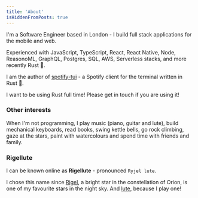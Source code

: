 ```yaml
---
title: 'About'
isHiddenFromPosts: true
---
```


I'm a Software Engineer based in London - I build full stack applications for the mobile and web.

Experienced with JavaScript, TypeScript, React, React Native, Node, ReasonoML, GraphQL, Postgres, SQL, AWS, Serverless stacks, and more recently Rust 💪.

I am the author of [spotify-tui](https://github.com/Rigellute/spotify-tui) - a Spotify client for the terminal written in Rust 🚀.

I want to be using Rust full time! Please get in touch if you are using it!

### Other interests

When I'm not programming, I play music (piano, guitar and lute), build mechanical keyboards, read books, swing kettle bells, go rock climbing, gaze at the stars, paint with watercolours and spend time with friends and family.

### Rigellute

I can be known online as **Rigellute** - pronounced `Ryjel lute`.

I chose this name since [Rigel](https://en.wikipedia.org/wiki/Rigel), a bright star in the constellation of Orion, is one of my favourite stars in the night sky. And [lute](https://en.wikipedia.org/wiki/Lute), because I play one!
